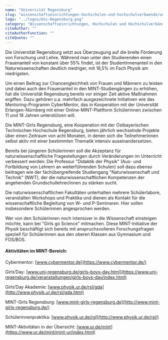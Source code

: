 ```yaml
---
name: "Universität Regensburg"
slug: "wissenschaftseinrichtungen-hochschulen-und-hochschulverbaende/universitaet-regensburg"
logo: "../logos/Uni-Regensburg.png"
category: "Wissenschaftseinrichtungen, Hochschulen und Hochschulverbände"
citeAuthor: ""
citeAuthorFunction: ""
citeQuote: ""
---
```


Die Universität Regensburg setzt aus Überzeugung auf die breite Förderung von Forschung und Lehre. Während man unter den Studierenden einen Frauenanteil von konstant über 55% findet, ist der Studentinnenanteil in den Naturwissenschaften deutlich niedriger, mit 16,5% im Fach Physik am niedrigsten.

Um einen Beitrag zur Chancengleichheit von Frauen und Männern zu leisten und dabei auch den Frauenanteil in den MINT-Studiengängen zu erhöhen, hat die Universität Regensburg bereits vor einiger Zeit aktive Maßnahmen ergiffen. Dazu gehören u.a. mehrfach ausgezeichnete Initiativen wie das Mentoring-Programm CyberMentor, das in Kooperation mit der Universität Erlangen-Nürnberg mit einer Online-MINT-Plattform Schülerinnen zwischen 11 und 18 Jahren unterstützen will.

Die MINT-Girls Regensburg, eine Kooperation mit der Ostbayerischen Technischen Hochschule Regensburg, bieten jährlich wechselnde Projekte über einen Zeitraum von acht Monaten, in denen sich die Teilnehmerinnen selbst aktiv mit einer bestimmten Thematik intensiv auseinandersetzen.

Bereits bei jüngeren Schülerinnen soll die Akzeptanz für naturwissenschaftliche Fragestellungen durch Veränderungen im Unterricht verbessert werden: Die Professur "Didaktik der Physik" (Aus- und Fortbildung von Lehrern an weiterführenden Schulen) soll dazu ebenso beitragen wie der fachübergreifende Studiengang "Naturwissenschaft und Technik" (NWT), der die naturwissenschaftlichen Kompetenzen der angehenden Grundschullehrer/innen zu stärken sucht.

Die naturwissenschaftlichen Fakultäten unterhalten mehrere Schülerlabore, veranstalten Workshops und Praktika und dienen als Kontakt für die wissenschaftliche Begleitung von W- und P-Seminaren. Hier sollen insbesondere Schülerinnen angesprochen werden.

Wer von den Schülerinnen noch intensiver in die Wissenschaft einsteigen möchte, kann bei "Girls go Science" mitmachen. Diese MINT-Initiative der Physik beschäftigt sich bereits mit anspruchsvolleren Forschungsfragen speziell für Schülerinnen aus den oberen Klassen aus Gymnasium und FOS/BOS.

#### Aktivitäten im MINT-Bereich:

Cybermentor: [www.cybermentor.de](https://www.cybermentor.de/)

Girls‘Day: [www.uni-regensburg.de/girls-boys-day.html](https://www.uni-regensburg.de/veranstaltungen/girls-boys-day/index.html)

Girls‘Day Akademie: [www.physik.ur.de/rsl/gda](http://www.physik.ur.de/rsl/gda.html)

MINT-Girls Regensburg: [www.mint-girls-regensburg.de](http://www.mint-girls-regensburg.de/)

Schülerinnenpraktika: [www.physik.ur.de/rsl](http://www.physik.ur.de/rsl/)

MINT-Aktivitäten in der Übersicht: [www.ur.de/mint](https://www.ur.de/mint/mint-ur/index.html)
